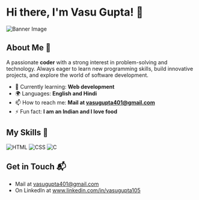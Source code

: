 # Hi there, I'm Vasu Gupta! 👋

![Banner Image](https://i0.wp.com/shamimreza.com/wp-content/uploads/2022/07/DALL%C2%B7E-2023-11-24-01.30.43-A-banner-sized-image-representing-a-friendly-and-engaging-conversation-about-GitHub-Copilot-featuring-a-software-developer-Hispanic-male-with-short-.png?fit=1030%2C589&ssl=1)

## About Me 🚀

A passionate **coder** with a strong interest in problem-solving and technology. Always eager to learn new programming skills, build innovative projects, and explore the world of software development.

- 🌱 Currently learning: **Web development**
- 🌍 Languages: **English and Hindi**
- 📫 How to reach me: **Mail at vasugupta401@gmail.com**
- ⚡ Fun fact: **I am an Indian and I love food**

## My Skills 🧠

![HTML](https://img.shields.io/badge/-HTML-E34F26?style=flat-square&logo=html5&logoColor=white)
![CSS](https://img.shields.io/badge/-CSS-1572B6?style=flat-square&logo=css3&logoColor=white)
![C](https://img.shields.io/badge/C-00599C?style=for-the-badge&logo=c&logoColor=white)

## Get in Touch 📬

- Mail at vasugupta401@gmail.com
- On LinkedIn at www.linkedin.com/in/vasugupta105


